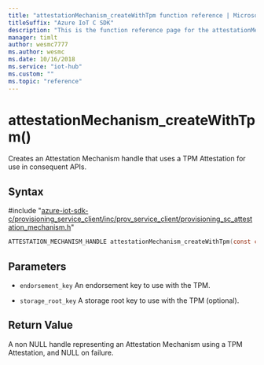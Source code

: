 ```yaml
---                             
title: "attestationMechanism_createWithTpm function reference | Microsoft Docs" 
titleSuffix: "Azure IoT C SDK"            
description: "This is the function reference page for the attestationMechanism_createWithTpm() function in the Azure IoT C SDK. This SDK is used with Azure IoT Hub and Azure IoT Hub Device Provisioning Service"            
manager: timlt                 
author: wesmc7777              
ms.author: wesmc               
ms.date: 10/16/2018                    
ms.service: "iot-hub"             
ms.custom: ""                
ms.topic: "reference"        
---                            
```


# attestationMechanism_createWithTpm()

Creates an Attestation Mechanism handle that uses a TPM Attestation for use in consequent APIs.

## Syntax

\#include "[azure-iot-sdk-c/provisioning_service_client/inc/prov_service_client/provisioning_sc_attestation_mechanism.h](../provisioning-sc-attestation-mechanism-h.md)"  
```C
ATTESTATION_MECHANISM_HANDLE attestationMechanism_createWithTpm(const char *endorsement_key   C2);
```

## Parameters
* `endorsement_key` An endorsement key to use with the TPM. 

* `storage_root_key` A storage root key to use with the TPM (optional).

## Return Value
A non NULL handle representing an Attestation Mechanism using a TPM Attestation, and NULL on failure.

